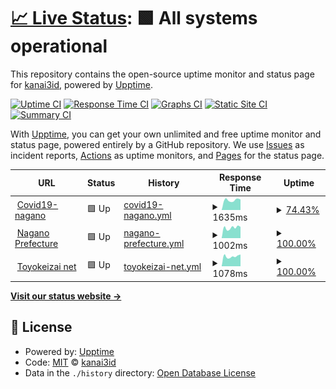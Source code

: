 # [📈 Live Status](https://kanai3id.github.io/upptime): <!--live status--> **🟩 All systems operational**

This repository contains the open-source uptime monitor and status page for [kanai3id](https://kanai3id.github.io/upptime), powered by [Upptime](https://github.com/upptime/upptime).

[![Uptime CI](https://github.com/koj-co/upptime/workflows/Uptime%20CI/badge.svg)](https://github.com/koj-co/upptime/actions?query=workflow%3A%22Uptime+CI%22)
[![Response Time CI](https://github.com/koj-co/upptime/workflows/Response%20Time%20CI/badge.svg)](https://github.com/koj-co/upptime/actions?query=workflow%3A%22Response+Time+CI%22)
[![Graphs CI](https://github.com/koj-co/upptime/workflows/Graphs%20CI/badge.svg)](https://github.com/koj-co/upptime/actions?query=workflow%3A%22Graphs+CI%22)
[![Static Site CI](https://github.com/koj-co/upptime/workflows/Static%20Site%20CI/badge.svg)](https://github.com/koj-co/upptime/actions?query=workflow%3A%22Static+Site+CI%22)
[![Summary CI](https://github.com/koj-co/upptime/workflows/Summary%20CI/badge.svg)](https://github.com/koj-co/upptime/actions?query=workflow%3A%22Summary+CI%22)

With [Upptime](https://upptime.js.org), you can get your own unlimited and free uptime monitor and status page, powered entirely by a GitHub repository. We use [Issues](https://github.com/kanai3id/upptime/issues) as incident reports, [Actions](https://github.com/kanai3id/upptime/actions) as uptime monitors, and [Pages](https://kanai3id.github.io/upptime) for the status page.

<!--start: status pages-->
<!-- This summary is generated by Upptime (https://github.com/upptime/upptime) -->
<!-- Do not edit this manually, your changes will be overwritten -->
<!-- prettier-ignore -->
| URL | Status | History | Response Time | Uptime |
| --- | ------ | ------- | ------------- | ------ |
| <img alt="" src="https://favicons.githubusercontent.com/covid19-nagano.info" height="13"> [Covid19-nagano](https://covid19-nagano.info) | 🟩 Up | [covid19-nagano.yml](https://github.com/kanai3id/upptime/commits/HEAD/history/covid19-nagano.yml) | <details><summary><img alt="Response time graph" src="./graphs/covid19-nagano/response-time-week.png" height="20"> 1635ms</summary><br><a href="https://kanai3id.github.io/upptime/history/covid19-nagano"><img alt="Response time 1559" src="https://img.shields.io/endpoint?url=https%3A%2F%2Fraw.githubusercontent.com%2Fkanai3id%2Fupptime%2FHEAD%2Fapi%2Fcovid19-nagano%2Fresponse-time.json"></a><br><a href="https://kanai3id.github.io/upptime/history/covid19-nagano"><img alt="24-hour response time 1861" src="https://img.shields.io/endpoint?url=https%3A%2F%2Fraw.githubusercontent.com%2Fkanai3id%2Fupptime%2FHEAD%2Fapi%2Fcovid19-nagano%2Fresponse-time-day.json"></a><br><a href="https://kanai3id.github.io/upptime/history/covid19-nagano"><img alt="7-day response time 1635" src="https://img.shields.io/endpoint?url=https%3A%2F%2Fraw.githubusercontent.com%2Fkanai3id%2Fupptime%2FHEAD%2Fapi%2Fcovid19-nagano%2Fresponse-time-week.json"></a><br><a href="https://kanai3id.github.io/upptime/history/covid19-nagano"><img alt="30-day response time 1524" src="https://img.shields.io/endpoint?url=https%3A%2F%2Fraw.githubusercontent.com%2Fkanai3id%2Fupptime%2FHEAD%2Fapi%2Fcovid19-nagano%2Fresponse-time-month.json"></a><br><a href="https://kanai3id.github.io/upptime/history/covid19-nagano"><img alt="1-year response time 1559" src="https://img.shields.io/endpoint?url=https%3A%2F%2Fraw.githubusercontent.com%2Fkanai3id%2Fupptime%2FHEAD%2Fapi%2Fcovid19-nagano%2Fresponse-time-year.json"></a></details> | <details><summary><a href="https://kanai3id.github.io/upptime/history/covid19-nagano">74.43%</a></summary><a href="https://kanai3id.github.io/upptime/history/covid19-nagano"><img alt="All-time uptime 96.66%" src="https://img.shields.io/endpoint?url=https%3A%2F%2Fraw.githubusercontent.com%2Fkanai3id%2Fupptime%2FHEAD%2Fapi%2Fcovid19-nagano%2Fuptime.json"></a><br><a href="https://kanai3id.github.io/upptime/history/covid19-nagano"><img alt="24-hour uptime 58.53%" src="https://img.shields.io/endpoint?url=https%3A%2F%2Fraw.githubusercontent.com%2Fkanai3id%2Fupptime%2FHEAD%2Fapi%2Fcovid19-nagano%2Fuptime-day.json"></a><br><a href="https://kanai3id.github.io/upptime/history/covid19-nagano"><img alt="7-day uptime 74.43%" src="https://img.shields.io/endpoint?url=https%3A%2F%2Fraw.githubusercontent.com%2Fkanai3id%2Fupptime%2FHEAD%2Fapi%2Fcovid19-nagano%2Fuptime-week.json"></a><br><a href="https://kanai3id.github.io/upptime/history/covid19-nagano"><img alt="30-day uptime 94.12%" src="https://img.shields.io/endpoint?url=https%3A%2F%2Fraw.githubusercontent.com%2Fkanai3id%2Fupptime%2FHEAD%2Fapi%2Fcovid19-nagano%2Fuptime-month.json"></a><br><a href="https://kanai3id.github.io/upptime/history/covid19-nagano"><img alt="1-year uptime 96.66%" src="https://img.shields.io/endpoint?url=https%3A%2F%2Fraw.githubusercontent.com%2Fkanai3id%2Fupptime%2FHEAD%2Fapi%2Fcovid19-nagano%2Fuptime-year.json"></a></details>
| <img alt="" src="https://favicons.githubusercontent.com/www.pref.nagano.lg.jp" height="13"> [Nagano Prefecture](https://www.pref.nagano.lg.jp) | 🟩 Up | [nagano-prefecture.yml](https://github.com/kanai3id/upptime/commits/HEAD/history/nagano-prefecture.yml) | <details><summary><img alt="Response time graph" src="./graphs/nagano-prefecture/response-time-week.png" height="20"> 1002ms</summary><br><a href="https://kanai3id.github.io/upptime/history/nagano-prefecture"><img alt="Response time 1016" src="https://img.shields.io/endpoint?url=https%3A%2F%2Fraw.githubusercontent.com%2Fkanai3id%2Fupptime%2FHEAD%2Fapi%2Fnagano-prefecture%2Fresponse-time.json"></a><br><a href="https://kanai3id.github.io/upptime/history/nagano-prefecture"><img alt="24-hour response time 1197" src="https://img.shields.io/endpoint?url=https%3A%2F%2Fraw.githubusercontent.com%2Fkanai3id%2Fupptime%2FHEAD%2Fapi%2Fnagano-prefecture%2Fresponse-time-day.json"></a><br><a href="https://kanai3id.github.io/upptime/history/nagano-prefecture"><img alt="7-day response time 1002" src="https://img.shields.io/endpoint?url=https%3A%2F%2Fraw.githubusercontent.com%2Fkanai3id%2Fupptime%2FHEAD%2Fapi%2Fnagano-prefecture%2Fresponse-time-week.json"></a><br><a href="https://kanai3id.github.io/upptime/history/nagano-prefecture"><img alt="30-day response time 984" src="https://img.shields.io/endpoint?url=https%3A%2F%2Fraw.githubusercontent.com%2Fkanai3id%2Fupptime%2FHEAD%2Fapi%2Fnagano-prefecture%2Fresponse-time-month.json"></a><br><a href="https://kanai3id.github.io/upptime/history/nagano-prefecture"><img alt="1-year response time 1016" src="https://img.shields.io/endpoint?url=https%3A%2F%2Fraw.githubusercontent.com%2Fkanai3id%2Fupptime%2FHEAD%2Fapi%2Fnagano-prefecture%2Fresponse-time-year.json"></a></details> | <details><summary><a href="https://kanai3id.github.io/upptime/history/nagano-prefecture">100.00%</a></summary><a href="https://kanai3id.github.io/upptime/history/nagano-prefecture"><img alt="All-time uptime 100.00%" src="https://img.shields.io/endpoint?url=https%3A%2F%2Fraw.githubusercontent.com%2Fkanai3id%2Fupptime%2FHEAD%2Fapi%2Fnagano-prefecture%2Fuptime.json"></a><br><a href="https://kanai3id.github.io/upptime/history/nagano-prefecture"><img alt="24-hour uptime 100.00%" src="https://img.shields.io/endpoint?url=https%3A%2F%2Fraw.githubusercontent.com%2Fkanai3id%2Fupptime%2FHEAD%2Fapi%2Fnagano-prefecture%2Fuptime-day.json"></a><br><a href="https://kanai3id.github.io/upptime/history/nagano-prefecture"><img alt="7-day uptime 100.00%" src="https://img.shields.io/endpoint?url=https%3A%2F%2Fraw.githubusercontent.com%2Fkanai3id%2Fupptime%2FHEAD%2Fapi%2Fnagano-prefecture%2Fuptime-week.json"></a><br><a href="https://kanai3id.github.io/upptime/history/nagano-prefecture"><img alt="30-day uptime 100.00%" src="https://img.shields.io/endpoint?url=https%3A%2F%2Fraw.githubusercontent.com%2Fkanai3id%2Fupptime%2FHEAD%2Fapi%2Fnagano-prefecture%2Fuptime-month.json"></a><br><a href="https://kanai3id.github.io/upptime/history/nagano-prefecture"><img alt="1-year uptime 100.00%" src="https://img.shields.io/endpoint?url=https%3A%2F%2Fraw.githubusercontent.com%2Fkanai3id%2Fupptime%2FHEAD%2Fapi%2Fnagano-prefecture%2Fuptime-year.json"></a></details>
| <img alt="" src="https://favicons.githubusercontent.com/toyokeizai.net" height="13"> [Toyokeizai net](https://toyokeizai.net/sp/visual/tko/covid19/) | 🟩 Up | [toyokeizai-net.yml](https://github.com/kanai3id/upptime/commits/HEAD/history/toyokeizai-net.yml) | <details><summary><img alt="Response time graph" src="./graphs/toyokeizai-net/response-time-week.png" height="20"> 1078ms</summary><br><a href="https://kanai3id.github.io/upptime/history/toyokeizai-net"><img alt="Response time 1093" src="https://img.shields.io/endpoint?url=https%3A%2F%2Fraw.githubusercontent.com%2Fkanai3id%2Fupptime%2FHEAD%2Fapi%2Ftoyokeizai-net%2Fresponse-time.json"></a><br><a href="https://kanai3id.github.io/upptime/history/toyokeizai-net"><img alt="24-hour response time 1195" src="https://img.shields.io/endpoint?url=https%3A%2F%2Fraw.githubusercontent.com%2Fkanai3id%2Fupptime%2FHEAD%2Fapi%2Ftoyokeizai-net%2Fresponse-time-day.json"></a><br><a href="https://kanai3id.github.io/upptime/history/toyokeizai-net"><img alt="7-day response time 1078" src="https://img.shields.io/endpoint?url=https%3A%2F%2Fraw.githubusercontent.com%2Fkanai3id%2Fupptime%2FHEAD%2Fapi%2Ftoyokeizai-net%2Fresponse-time-week.json"></a><br><a href="https://kanai3id.github.io/upptime/history/toyokeizai-net"><img alt="30-day response time 1067" src="https://img.shields.io/endpoint?url=https%3A%2F%2Fraw.githubusercontent.com%2Fkanai3id%2Fupptime%2FHEAD%2Fapi%2Ftoyokeizai-net%2Fresponse-time-month.json"></a><br><a href="https://kanai3id.github.io/upptime/history/toyokeizai-net"><img alt="1-year response time 1093" src="https://img.shields.io/endpoint?url=https%3A%2F%2Fraw.githubusercontent.com%2Fkanai3id%2Fupptime%2FHEAD%2Fapi%2Ftoyokeizai-net%2Fresponse-time-year.json"></a></details> | <details><summary><a href="https://kanai3id.github.io/upptime/history/toyokeizai-net">100.00%</a></summary><a href="https://kanai3id.github.io/upptime/history/toyokeizai-net"><img alt="All-time uptime 100.00%" src="https://img.shields.io/endpoint?url=https%3A%2F%2Fraw.githubusercontent.com%2Fkanai3id%2Fupptime%2FHEAD%2Fapi%2Ftoyokeizai-net%2Fuptime.json"></a><br><a href="https://kanai3id.github.io/upptime/history/toyokeizai-net"><img alt="24-hour uptime 100.00%" src="https://img.shields.io/endpoint?url=https%3A%2F%2Fraw.githubusercontent.com%2Fkanai3id%2Fupptime%2FHEAD%2Fapi%2Ftoyokeizai-net%2Fuptime-day.json"></a><br><a href="https://kanai3id.github.io/upptime/history/toyokeizai-net"><img alt="7-day uptime 100.00%" src="https://img.shields.io/endpoint?url=https%3A%2F%2Fraw.githubusercontent.com%2Fkanai3id%2Fupptime%2FHEAD%2Fapi%2Ftoyokeizai-net%2Fuptime-week.json"></a><br><a href="https://kanai3id.github.io/upptime/history/toyokeizai-net"><img alt="30-day uptime 100.00%" src="https://img.shields.io/endpoint?url=https%3A%2F%2Fraw.githubusercontent.com%2Fkanai3id%2Fupptime%2FHEAD%2Fapi%2Ftoyokeizai-net%2Fuptime-month.json"></a><br><a href="https://kanai3id.github.io/upptime/history/toyokeizai-net"><img alt="1-year uptime 100.00%" src="https://img.shields.io/endpoint?url=https%3A%2F%2Fraw.githubusercontent.com%2Fkanai3id%2Fupptime%2FHEAD%2Fapi%2Ftoyokeizai-net%2Fuptime-year.json"></a></details>

<!--end: status pages-->

[**Visit our status website →**](https://kanai3id.github.io/upptime)

## 📄 License

- Powered by: [Upptime](https://github.com/upptime/upptime)
- Code: [MIT](./LICENSE) © [kanai3id](https://kanai3id.github.io/upptime)
- Data in the `./history` directory: [Open Database License](https://opendatacommons.org/licenses/odbl/1-0/)
